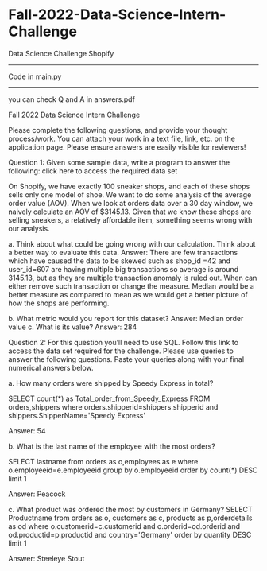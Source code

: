 # Fall-2022-Data-Science-Intern-Challenge
Data Science Challenge Shopify


****
Code in main.py
****


you can check Q and A in answers.pdf




Fall 2022 Data Science Intern Challenge 

Please complete the following questions, and provide your thought process/work. You can attach your work in a text file, link, etc. on the application page. Please ensure answers are easily visible for reviewers!


Question 1: Given some sample data, write a program to answer the following: click here to access the required data set

On Shopify, we have exactly 100 sneaker shops, and each of these shops sells only one model of shoe. We want to do some analysis of the average order value (AOV). When we look at orders data over a 30 day window, we naively calculate an AOV of $3145.13. Given that we know these shops are selling sneakers, a relatively affordable item, something seems wrong with our analysis. 

a.	Think about what could be going wrong with our calculation. Think about a better way to evaluate this data. 
Answer: There are few transactions which have caused the data to be skewed such as shop_id =42 and user_id=607 are having multiple big transactions so average is around 3145.13, but as they are multiple transaction anomaly is ruled out. When can either remove such transaction or change the measure. Median would be a better measure as compared to mean as we would get a better picture of how the shops are performing. 



b.	What metric would you report for this dataset?
Answer: Median order value
c.	What is its value?
Answer: 284


Question 2: For this question you’ll need to use SQL. Follow this link to access the data set required for the challenge. Please use queries to answer the following questions. Paste your queries along with your final numerical answers below.

a.	How many orders were shipped by Speedy Express in total?

SELECT count(*) as Total_order_from_Speedy_Express
FROM orders,shippers
where orders.shipperid=shippers.shipperid
and shippers.ShipperName='Speedy Express'

Answer: 54





b.	What is the last name of the employee with the most orders?

SELECT lastname
from orders as o,employees as e
where o.employeeid=e.employeeid
group by o.employeeid
order by count(*) DESC
limit 1

Answer: Peacock

c.	What product was ordered the most by customers in Germany?
SELECT Productname
from orders as o, customers as c, products as p,orderdetails as od
where o.customerid=c.customerid
and o.orderid=od.orderid and od.productid=p.productid
and country='Germany'
order by quantity DESC
limit 1

Answer: Steeleye Stout

